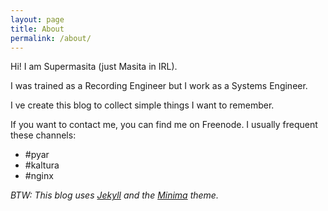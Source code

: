 ```yaml
---
layout: page
title: About
permalink: /about/
---
```


Hi! I am Supermasita (just Masita in IRL).

I was trained as a Recording Engineer but I work as a Systems Engineer.

I ve create this blog to collect simple things I want to remember.

If you want to contact me, you can find me on Freenode. I usually frequent these channels:

* #pyar
* #kaltura
* #nginx


_BTW: This blog uses [Jekyll](https://github.com/jekyll) and the [Minima](https://github.com/jekyll/minima) theme._

